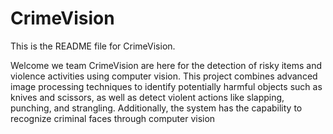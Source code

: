 # CrimeVision
This is the README file for CrimeVision.

Welcome we team CrimeVision are here for the detection of risky items and violence activities using computer vision. 
This project combines advanced image processing techniques to identify potentially harmful objects such as knives and scissors, as well as detect violent actions like slapping, punching, and strangling. 
Additionally, the system has the capability to recognize criminal faces through computer vision